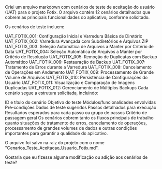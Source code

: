 Criei um arquivo markdown com cenários de teste de aceitação do usuário (UAT) para o projeto Fotix. O arquivo contém 12 cenários detalhados que cobrem as principais funcionalidades do aplicativo, conforme solicitado.

Os cenários de teste incluem:

UAT_FOTIX_001: Configuração Inicial e Varredura Básica de Diretório
UAT_FOTIX_002: Varredura Avançada com Subdiretórios e Arquivos ZIP
UAT_FOTIX_003: Seleção Automática de Arquivos a Manter por Critério de Data
UAT_FOTIX_004: Seleção Automática de Arquivos a Manter por Critério de Resolução
UAT_FOTIX_005: Remoção de Duplicatas com Backup Automático
UAT_FOTIX_006: Restauração de Backup
UAT_FOTIX_007: Tratamento de Erros durante a Varredura
UAT_FOTIX_008: Cancelamento de Operações em Andamento
UAT_FOTIX_009: Processamento de Grande Volume de Arquivos
UAT_FOTIX_010: Persistência de Configurações do Usuário
UAT_FOTIX_011: Visualização e Comparação de Imagens Duplicadas
UAT_FOTIX_012: Gerenciamento de Múltiplos Backups
Cada cenário segue a estrutura solicitada, incluindo:

ID e título do cenário
Objetivo do teste
Módulos/funcionalidades envolvidas
Pré-condições
Dados de teste sugeridos
Passos detalhados para execução
Resultados esperados para cada passo ou grupo de passos
Critério de passagem geral
Os cenários cobrem tanto os fluxos principais de trabalho quanto situações de tratamento de erros, cancelamento de operações, processamento de grandes volumes de dados e outras condições importantes para garantir a qualidade do aplicativo.

O arquivo foi salvo na raiz do projeto com o nome "Cenarios_Teste_Aceitacao_Usuario_Fotix.md".

Gostaria que eu fizesse alguma modificação ou adição aos cenários de teste?

